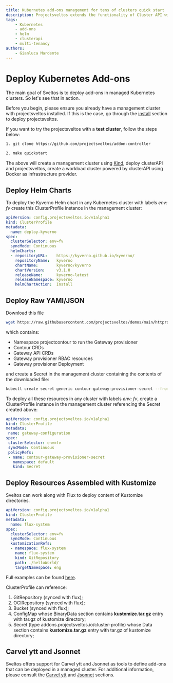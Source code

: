 ```yaml
---
title: Kubernetes add-ons management for tens of clusters quick start
description: Projectsveltos extends the functionality of Cluster API with a solution for managing the installation, configuration & deletion of Kubernetes cluster add-ons.
tags:
    - Kubernetes
    - add-ons
    - helm
    - clusterapi
    - multi-tenancy
authors:
    - Gianluca Mardente
---
```


# Deploy Kubernetes Add-ons

The main goal of Sveltos is to deploy add-ons in managed Kubernetes clusters. So let's see that in action.

Before you begin, please ensure you already have a management cluster with projectsveltos installed. If this is the case, go through the [install](install.md) section to deploy projectsveltos.

If you want to try the projectsveltos with a **test cluster**, follow the steps below:

``` bash
1. git clone https://github.com/projectsveltos/addon-controller

2. make quickstart
```

The above will create a management cluster using [Kind](https://kind.sigs.k8s.io), deploy clusterAPI and projectsveltos, 
create a workload cluster powered by clusterAPI using Docker as infrastructure provider.

## Deploy Helm Charts

To deploy the Kyverno Helm chart in any Kubernetes cluster with labels _env: fv_ create this ClusterProfile instance in the management cluster:

```yaml
apiVersion: config.projectsveltos.io/v1alpha1
kind: ClusterProfile
metadata:
  name: deploy-kyverno
spec:
  clusterSelector: env=fv
  syncMode: Continuous
  helmCharts:
  - repositoryURL:    https://kyverno.github.io/kyverno/
    repositoryName:   kyverno
    chartName:        kyverno/kyverno
    chartVersion:     v3.1.0
    releaseName:      kyverno-latest
    releaseNamespace: kyverno
    helmChartAction:  Install
```

## Deploy Raw YAMl/JSON

Download this file

```bash
wget https://raw.githubusercontent.com/projectsveltos/demos/main/httproute/gateway-class.yaml
```

which contains:

- Namespace projectcontour to run the Gateway provisioner
- Contour CRDs
- Gateway API CRDs
- Gateway provisioner RBAC resources
- Gateway provisioner Deployment

and create a Secret in the management cluster containing the contents of the downloaded file:

```bash
kubectl create secret generic contour-gateway-provisioner-secret --from-file=contour-gateway-provisioner.yaml --type=addons.projectsveltos.io/cluster-profile
```

To deploy all these resources in any cluster with labels *env: fv*, create a ClusterProfile instance in the management cluster referencing the Secret created above:

```yaml
apiVersion: config.projectsveltos.io/v1alpha1
kind: ClusterProfile
metadata:
 name: gateway-configuration
spec:
 clusterSelector: env=fv
 syncMode: Continuous
 policyRefs:
 - name: contour-gateway-provisioner-secret
   namespace: default
   kind: Secret
```

## Deploy Resources Assembled with Kustomize

Sveltos can work along with Flux to deploy content of Kustomize directories.

```yaml
apiVersion: config.projectsveltos.io/v1alpha1
kind: ClusterProfile
metadata:
  name: flux-system
spec:
  clusterSelector: env=fv
  syncMode: Continuous
  kustomizationRefs:
  - namespace: flux-system
    name: flux-system
    kind: GitRepository
    path: ./helloWorld/
    targetNamespace: eng
```

Full examples can be found [here](../addons/kustomize.md).

ClusterProfile can reference:

1. GitRepository (synced with flux);
2. OCIRepository (synced with flux);
3. Bucket (synced with flux);
4. ConfigMap whose BinaryData section contains __kustomize.tar.gz__ entry with tar.gz of kustomize directory;
5. Secret (type addons.projectsveltos.io/cluster-profile) whose Data section contains __kustomize.tar.gz__ entry with tar.gz of kustomize directory;

## Carvel ytt and Jsonnet
Sveltos offers support for Carvel ytt and Jsonnet as tools to define add-ons that can be deployed in a managed cluster. For additional information, please consult the [Carvel ytt](../template/ytt_extension.md) and [Jsonnet](../template/jsonnet_extension.md) sections.
